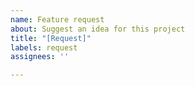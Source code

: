 ```yaml
---
name: Feature request
about: Suggest an idea for this project
title: "[Request]"
labels: request
assignees: ''

---
```



